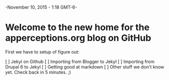 -November 10, 2015 - 1:18 GMT-6-

# Welcome to the new home for the apperceptions.org blog on GitHub

First we have to setup of figure out:

[ ] Jekyl on Github
[ ] Importing from Blogger to Jekyl
[ ] Importing from Drupal 6 to Jekyl
[ ] Getting good at markdown
[ ] Other stuff we don't know yet. Check back in 5 minutes. ;)
